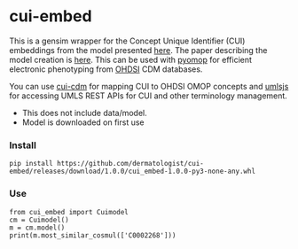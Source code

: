 # cui-embed

This is a gensim wrapper for the Concept Unique Identifier (CUI) embeddings from the model presented [here](https://github.com/beamandrew/cui2vec). The paper describing the model creation is [here](https://arxiv.org/abs/1804.01486). This can be used with [pyomop](https://github.com/dermatologist/pyomop) for efficient electronic phenotyping from [OHDSI](https://www.ohdsi.org/) CDM databases. 

You can use [cui-cdm](https://github.com/E-Health/cui-cdm) for mapping CUI to OHDSI OMOP concepts and [umlsjs](https://github.com/dermatologist/umlsjs) for accessing UMLS REST APIs for CUI and other terminology management.

* This does not include data/model.
* Model is downloaded on first use

### Install

```
pip install https://github.com/dermatologist/cui-embed/releases/download/1.0.0/cui_embed-1.0.0-py3-none-any.whl
```
### Use

```
from cui_embed import Cuimodel
cm = Cuimodel()
m = cm.model()
print(m.most_similar_cosmul(['C0002268']))
    
```
